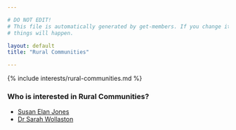 ```yaml
---

# DO NOT EDIT!
# This file is automatically generated by get-members. If you change it, bad
# things will happen.

layout: default
title: "Rural Communities"

---
```


{% include interests/rural-communities.md %}

### Who is interested in Rural Communities?


* [Susan Elan Jones](../members/susan-elan-jones.html)
* [Dr Sarah Wollaston](../members/dr-sarah-wollaston.html)

